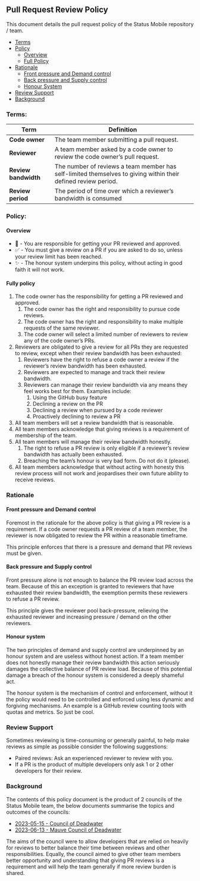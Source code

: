 ## Pull Request Review Policy

This document details the pull request policy of the Status Mobile repository / team.

- [Terms](#terms)
- [Policy](#policy)
  - [Overview](#overview)
  - [Full Policy](#fully-policy)
- [Rationale](#rationale)
  - [Front pressure and Demand control](#front-pressure-and-demand-control)
  - [Back pressure and Supply control](#back-pressure-and-supply-control)
  - [Honour System](#honour-system)
- [Review Support](#review-support)
- [Background](#background)

### Terms:

| Term                 | Definition                                                                                                    |
|----------------------|---------------------------------------------------------------------------------------------------------------|
| **Code owner**       | The team member submitting a pull request.                                                                    |
| **Reviewer**         | A team member asked by a code owner to review the code owner’s pull request.                                  |
| **Review bandwidth** | The number of reviews a team member has self-limited themselves to giving within their defined review period. |
| **Review period**    | The period of time over which a reviewer’s bandwidth is consumed                                              |

### Policy:

#### Overview

- 🔀 - You are responsible for getting your PR reviewed and approved.
- ✅ - You must give a review on a PR if you are asked to do so, unless your review limit has been reached.
- ✨ - The honour system underpins this policy, without acting in good faith it will not work.

#### Fully policy

1) The code owner has the responsibility for getting a PR reviewed and approved.
   1) The code owner has the right and responsibility to pursue code reviews.
   2) The code owner has the right and responsibility to make multiple requests of the same reviewer.
   3) The code owner will select a limited number of reviewers to review any of the code owner’s PRs.
2) Reviewers are obligated to give a review for all PRs they are requested to review, except when their review bandwidth has been exhausted:
   1) Reviewers have the right to refuse a code owner a review if the reviewer’s review bandwidth has been exhausted.
   2) Reviewers are expected to manage and track their review bandwidth.
   3) Reviewers can manage their review bandwidth via any means they feel works best for them. Examples include:
      1) Using the GitHub busy feature
      2) Declining a review on the PR
      3) Declining a review when pursued by a code reviewer
      4) Proactively declining to review a PR
3) All team members will set a review bandwidth that is reasonable.
4) All team members acknowledge that giving reviews is a requirement of membership of the team.
5) All team members will manage their review bandwidth honestly.
   1) The right to refuse a PR review is only eligible if a reviewer’s review bandwidth has actually been exhausted.
   2) Breaching the team’s honour is very bad form. Do not do it (please).
6) All team members acknowledge that without acting with honesty this review process will not work and jeopardises their own future ability to receive reviews.

### Rationale

#### Front pressure and Demand control

Foremost in the rationale for the above policy is that giving a PR review is a requirement. If a code owner requests
 a PR review of a team member, the reviewer is now obligated to review the PR within a reasonable timeframe.

This principle enforces that there is a pressure and demand that PR reviews must be given.

#### Back pressure and Supply control

Front pressure alone is not enough to balance the PR review load across the team. Because of this an exception is granted 
to reviewers that have exhausted their review bandwidth, the exemption permits these reviewers to refuse a PR review.

This principle gives the reviewer pool back-pressure, relieving the exhausted reviewer and increasing pressure / demand on 
the other reviewers.

#### Honour system

The two principles of demand and supply control are underpinned by an honour system and are useless without honest action.
If a team member does not honestly manage their review bandwidth this action seriously damages the collective balance of 
PR review load. Because of this potential damage a breach of the honour system is considered a deeply shameful act.

The honour system is the mechanism of control and enforcement, without it the policy would need to be controlled and enforced
using less dynamic and forgiving mechanisms. An example is a GitHub review counting tools with quotas and metrics. So just
be cool.

### Review Support

Sometimes reviewing is time-consuming or generally painful, to help make reviews as simple as possible consider the following suggestions: 
- Paired reviews: Ask an experienced reviewer to review with you.
- If a PR is the product of multiple developers only ask 1 or 2 other developers for their review.

### Background

The contents of this policy document is the product of 2 councils of the Status Mobile team, the below documents summarise the topics and outcomes of the councils:  

- [2023-05-15 - Council of Deadwater](https://docs.google.com/document/d/1TtUZCke2OzumjdWGu6TIECHEOUPwvaLrvQ8Re2nEGCo)
- [2023-06-13 - Mauve Council of Deadwater](https://docs.google.com/document/d/19hfr8xXrShLk9ROdQfOwb9_vwbTah9nOCqKSLIrgoSI)

The aims of the council were to allow developers that are relied on heavily for reviews to better balance their time 
between reviews and other responsibilities. Equally, the council aimed to give other team members better opportunity and 
understanding that giving PR reviews is a requirement and will help the team generally if more review burden is shared.
